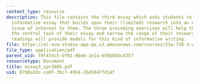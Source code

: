 ```yaml
---
content_type: resource
description: This file contains the third essay which asks students to write a ten-page
  informative essay that builds upon their (limited) research into an environmental
  issue of interest to them. The three preceding exercises will help them identify
  the central task of their essay and narrow the range of their research. The associated
  readings will provide models for this kind of informative writing.
file: https://ol-ocw-studio-app-qa.s3.amazonaws.com/courses/21w-730-3-writing-and-the-environment-spring-2005/0788a3dcca8f3bc749542645847fd14f_essay3_spr2005.pdf
file_type: application/pdf
parent_uid: f9f47dc5-bf81-86e6-1e1a-659b85bc4357
resourcetype: Document
title: essay3_spr2005.pdf
uid: 0788a3dc-ca8f-3bc7-4954-2645847fd14f
---
```

